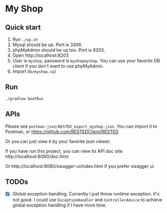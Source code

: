# My Shop

## Quick start

1. Run `./up.sh`
2. Mysql should be up. Port is 3306.
3. phpMyAdmin should be up too. Port is 8203.
4. Open http://localhost:8203
5. User is `myshop`, password is `myshopmyshop`. You can use your favorite DB client if you don't want to use phpMyAdmin.
6. Import `db/myshop.sql`

## Run

`./gradlew bootRun`

## APIs

Please see `postman-json/RESTED_export_myshop.json`. You can import it to Postman, or https://github.com/RESTEDClient/RESTED

Or you can just view it by your favorite json viewer.

If you have run this project, you can view its API doc site: http://localhost:8080/doc.html

Or http://localhost:8080/swagger-ui/index.html if you prefer swagger ui

## TODOs

- [x] Global exception handling. Currently I just throw runtime exception. It's not good. I could use `ExceptionHandler` and `ControllerAdvice` to achieve global exception handling if I have more time.
